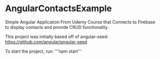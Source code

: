# AngularContactsExample
Simple Angular Application From Udemy Course that Connects to Firebase to display contacts and provide CRUD functionality.

This project was initially based off of angular-seed: https://github.com/angular/angular-seed

To start the project, run: '''npm start'''
